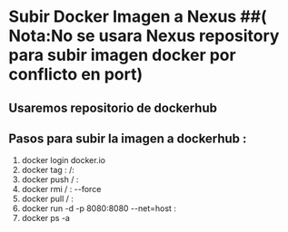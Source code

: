 # Subir Docker Imagen a Nexus ##( Nota:No se usara Nexus repository para subir imagen docker por conflicto en port)


## Usaremos repositorio de dockerhub
## Pasos para subir la imagen a dockerhub :

1. docker login docker.io
2. docker tag <name-imagen>:<tag> <name-repository>/<name-imagen>:<tag>
3. docker push <name-repository> / <name-imagen>:<tag>
4. docker rmi  <name-repository> / <name-imagen>:<tag> --force
5. docker pull <name-repository> / <name-imagen>:<tag>
6. docker run  -d -p 8080:8080 --net=host <name-imagen>:<tag>
7. docker ps -a
